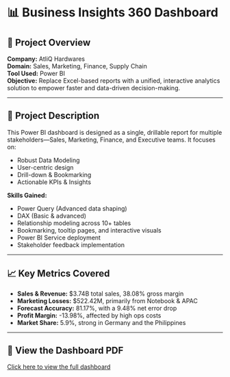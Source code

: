 # 📊 Business Insights 360 Dashboard

## 🏢 Project Overview
**Company:** AtliQ Hardwares  
**Domain:** Sales, Marketing, Finance, Supply Chain  
**Tool Used:** Power BI  
**Objective:** Replace Excel-based reports with a unified, interactive analytics solution to empower faster and data-driven decision-making.

---

## 🎯 Project Description
This Power BI dashboard is designed as a single, drillable report for multiple stakeholders—Sales, Marketing, Finance, and Executive teams. It focuses on:

- Robust Data Modeling
- User-centric design
- Drill-down & Bookmarking
- Actionable KPIs & Insights

**Skills Gained:**

- Power Query (Advanced data shaping)
- DAX (Basic & advanced)
- Relationship modeling across 10+ tables
- Bookmarking, tooltip pages, and interactive visuals
- Power BI Service deployment
- Stakeholder feedback implementation

---

## 📈 Key Metrics Covered
- **Sales & Revenue:** $3.74B total sales, 38.08% gross margin  
- **Marketing Losses:** $522.42M, primarily from Notebook & APAC  
- **Forecast Accuracy:** 81.17%, with a 9.48% net error drop  
- **Profit Margin:** -13.98%, affected by high ops costs  
- **Market Share:** 5.9%, strong in Germany and the Philippines

---

## 🔗 View the Dashboard PDF  
[Click here to view the full dashboard](https://drive.google.com/file/d/17QEkaJGbyEBc02EckP2C72sd7qXkxINu/view?usp=sharing)



